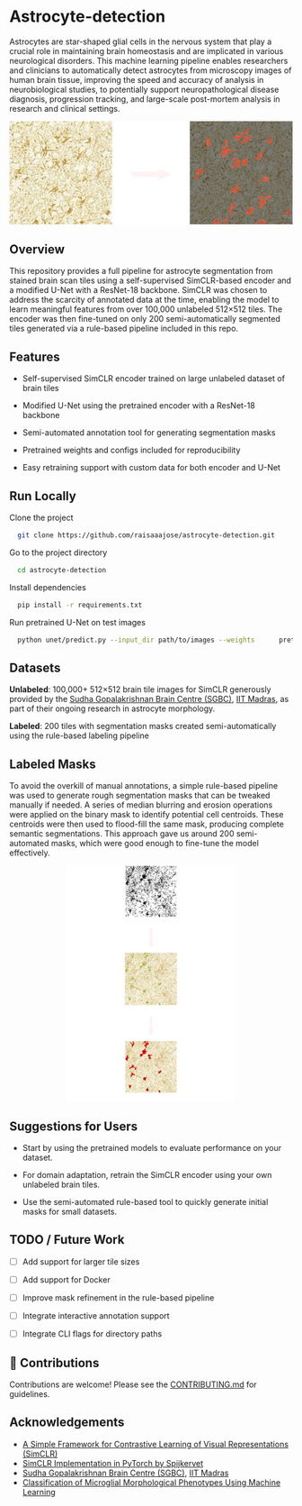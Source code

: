 # Astrocyte-detection

Astrocytes are star-shaped glial cells in the nervous system that play a crucial role in maintaining brain homeostasis and are implicated in various neurological disorders. This machine learning pipeline enables researchers and clinicians to automatically detect astrocytes from microscopy images of human brain tissue, improving the speed and accuracy of analysis in neurobiological studies, to potentially support neuropathological disease diagnosis, progression tracking, and large-scale post-mortem analysis in research and clinical settings.

![App Screenshot](data/readme1.png)

## Overview

This repository provides a full pipeline for astrocyte segmentation from stained brain scan tiles using a self-supervised SimCLR-based encoder and a modified U-Net with a ResNet-18 backbone. SimCLR was chosen to address the scarcity of annotated data at the time, enabling the model to learn meaningful features from over 100,000 unlabeled 512×512 tiles. The encoder was then fine-tuned on only 200 semi-automatically segmented tiles generated via a rule-based pipeline included in this repo.




## Features
- Self-supervised SimCLR encoder trained on large unlabeled dataset of brain tiles

- Modified U-Net using the pretrained encoder with a ResNet-18 backbone

- Semi-automated annotation tool for generating segmentation masks

- Pretrained weights and configs included for reproducibility

- Easy retraining support with custom data for both encoder and U-Net


## Run Locally

Clone the project

```bash
  git clone https://github.com/raisaaajose/astrocyte-detection.git

```

Go to the project directory

```bash
  cd astrocyte-detection
```

Install dependencies

```bash
  pip install -r requirements.txt

```

Run pretrained U-Net on test images

```bash
  python unet/predict.py --input_dir path/to/images --weights      pretrained/unet.pth

```

## Datasets

**Unlabeled**: 100,000+ 512×512 brain tile images for SimCLR generously provided by the [Sudha Gopalakrishnan Brain Centre (SGBC)](https://iitm.humanbrain.in/index.html), [IIT Madras](https://www.iitm.ac.in/), as part of their ongoing research in astrocyte morphology.

**Labeled**: 200 tiles with segmentation masks created semi-automatically using the rule-based labeling pipeline

## Labeled Masks
To avoid the overkill of manual annotations, a simple rule-based pipeline was used to generate rough segmentation masks that can be tweaked manually if needed. A series of median blurring and erosion operations were applied on the binary mask to identify potential cell centroids. These centroids were then used to flood-fill the same mask, producing complete semantic segmentations. This approach gave us around 200 semi-automated masks, which were good enough to fine-tune the model effectively.

<p align="center">
  <img src="data/readme2.png" width="300"/>
</p>

## Suggestions for Users
- Start by using the pretrained models to evaluate performance on your dataset.

- For domain adaptation, retrain the SimCLR encoder using your own unlabeled brain tiles.

- Use the semi-automated rule-based tool to quickly generate initial masks for small datasets.

## TODO / Future Work
- [ ] Add support for larger tile sizes

- [ ] Add support for Docker

- [ ] Improve mask refinement in the rule-based pipeline

- [ ] Integrate interactive annotation support

- [ ] Integrate CLI flags for directory paths

## 🤝 Contributions

Contributions are welcome! Please see the [CONTRIBUTING.md](CONTRIBUTING.md) for guidelines.

## Acknowledgements

 - [A Simple Framework for Contrastive Learning of Visual Representations (SimCLR)](https://research.google/pubs/a-simple-framework-for-contrastive-learning-of-visual-representations/)
 - [SimCLR Implementation in PyTorch by Spijkervet](https://github.com/Spijkervet/SimCLR)
 - [Sudha Gopalakrishnan Brain Centre (SGBC)](https://iitm.humanbrain.in/index.html), [IIT Madras](https://www.iitm.ac.in/)
 - [Classification of Microglial Morphological Phenotypes Using Machine Learning](https://www.frontiersin.org/journals/cellular-neuroscience/articles/10.3389/fncel.2021.701673/full)

